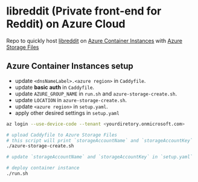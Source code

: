 # libreddit (Private front-end for Reddit) on Azure Cloud

Repo to quickly host [libreddit](https://github.com/spikecodes/libreddit)
on [Azure Container Instances](https://docs.microsoft.com/en-us/azure/container-instances/container-instances-overview) with
[Azure Storage Files](https://docs.microsoft.com/en-us/azure/storage/files/storage-files-introduction)

## Azure Container Instances setup

- update `<dnsNameLabel>.<azure region>` in `Caddyfile`.
- update **basic auth** in `Caddyfile`.
- update `AZURE_GROUP_NAME` in `run.sh` and `azure-storage-create.sh`.
- update `LOCATION` in `azure-storage-create.sh`.
- update `<azure region>` in `setup.yaml`.
- apply other desired settings in `setup.yaml`

```bash
az login --use-device-code --tenant <yourdiretory.onmicrosoft.com>

# upload Caddyfile to Azure Storage Files
# this script will print `storageAccountName` and `storageAccountKey`
./azure-storage-create.sh

# update `storageAccountName` and `storageAccountKey` in `setup.yaml`

# deploy container instance
./run.sh
```
